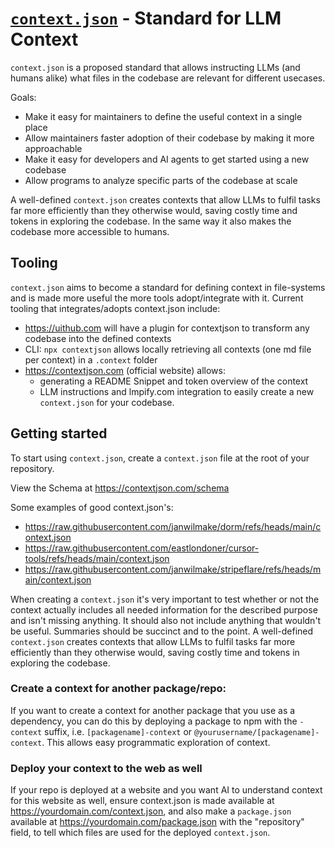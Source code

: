 # [`context.json`](https://github.com/janwilmake/contextjson) - Standard for LLM Context

`context.json` is a proposed standard that allows instructing LLMs (and humans alike) what files in the codebase are relevant for different usecases.

Goals:

- Make it easy for maintainers to define the useful context in a single place
- Allow maintainers faster adoption of their codebase by making it more approachable
- Make it easy for developers and AI agents to get started using a new codebase
- Allow programs to analyze specific parts of the codebase at scale

A well-defined `context.json` creates contexts that allow LLMs to fulfil tasks far more efficiently than they otherwise would, saving costly time and tokens in exploring the codebase. In the same way it also makes the codebase more accessible to humans.

## Tooling

`context.json` aims to become a standard for defining context in file-systems and is made more useful the more tools adopt/integrate with it. Current tooling that integrates/adopts context.json include:

- https://uithub.com will have a plugin for contextjson to transform any codebase into the defined contexts
- CLI: `npx contextjson` allows locally retrieving all contexts (one md file per context) in a `.context` folder
- https://contextjson.com (official website) allows:
    - generating a README Snippet and token overview of the context
    - LLM instructions and lmpify.com integration to easily create a new `context.json` for your codebase. 

## Getting started

To start using `context.json`, create a `context.json` file at the root of your repository. 

View the Schema at https://contextjson.com/schema

Some examples of good context.json's: 

- https://raw.githubusercontent.com/janwilmake/dorm/refs/heads/main/context.json
- https://raw.githubusercontent.com/eastlondoner/cursor-tools/refs/heads/main/context.json
- https://raw.githubusercontent.com/janwilmake/stripeflare/refs/heads/main/context.json

When creating a `context.json` it's very important to test whether or not the context actually includes all needed information for the described purpose and isn't missing anything. It should also not include anything that wouldn't be useful. Summaries should be succinct and to the point. A well-defined `context.json` creates contexts that allow LLMs to fulfil tasks far more efficiently than they otherwise would, saving costly time and tokens in exploring the codebase.

### Create a context for another package/repo:

If you want to create a context for another package that you use as a dependency, you can do this by deploying a package to npm with the `-context` suffix, i.e. `[packagename]-context` or `@yourusername/[packagename]-context`. This allows easy programmatic exploration of context.

### Deploy your context to the web as well

If your repo is deployed at a website and you want AI to understand context for this website as well, ensure context.json is made available at https://yourdomain.com/context.json, and also make a `package.json` available at https://yourdomain.com/package.json with the "repository" field, to tell which files are used for the deployed `context.json`.
